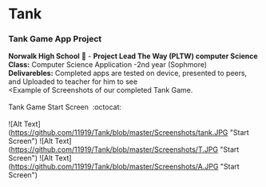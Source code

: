 # Tank
### Tank Game App Project<br>
<b>Norwalk High School</b> :school: - <b>Project Lead The Way (PLTW) computer Science</b><br>
<b>Class:</b> Computer Science Application -2nd year (Sophmore) <br>
<b>Delivarebles:</b> Completed apps are tested on device, presented to peers, and Uploaded to teacher for him to see
<br>
<Example of Screenshots of our completed Tank Game.</b><br><br>
Tank Game Start Screen</b>&nbsp;&nbsp;:octocat:<br><br>
![Alt Text] (https://github.com/11919/Tank/blob/master/Screenshots/tank.JPG "Start Screen")
![Alt Text] (https://github.com/11919/Tank/blob/master/Screenshots/T.JPG "Start Screen")
![Alt Text] (https://github.com/11919/Tank/blob/master/Screenshots/A.JPG "Start Screen")
<br><br>
